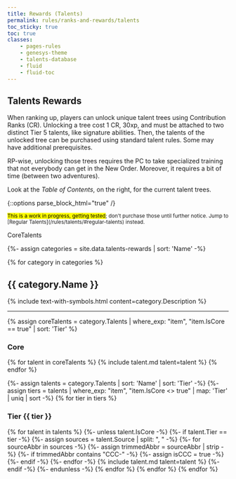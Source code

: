 ```yaml
---
title: Rewards (Talents)
permalink: rules/ranks-and-rewards/talents
toc_sticky: true
toc: true
classes:
    - pages-rules
    - genesys-theme
    - talents-database
    - fluid
    - fluid-toc
---
```


## Talents Rewards

When ranking up, players can unlock unique talent trees using Contribution Ranks (CR).
Unlocking a tree cost 1 CR, 30xp, and must be attached to two distinct Tier 5 talents, like signature abilities.
Then, the talents of the unlocked tree can be purchased using standard talent rules.
Some may have additional prerequisites.

RP-wise, unlocking those trees requires the PC to take specialized training that not everybody can get in the New Order. Moreover, it requires a bit of time (between two adventures).

Look at the _Table of Contents_, on the right, for the current talent trees.

{::options parse_block_html="true" /}

<section class="talents two-columns">

<small>
<mark>This is a work in progress, getting tested</mark>; don't purchase those until further notice.
Jump to [Regular Talents](/rules/talents/#regular-talents) instead.
</small>

CoreTalents

{%- assign categories = site.data.talents-rewards | sort: 'Name' -%}

{% for category in categories %}

<h2 id="{{ category.Name | slugify }}">{{ category.Name }}</h2>

{% include text-with-symbols.html content=category.Description %}

<hr>

{% assign coreTalents = category.Talents | where_exp: "item", "item.IsCore == true" | sort: 'Tier' %}

<h3 id="{{ category.Name | slugify }}-core">Core</h3>

{% for talent in coreTalents %}
{% include talent.md talent=talent %}
{% endfor %}

{%- assign talents = category.Talents  | sort: 'Name' | sort: 'Tier' -%}
{%- assign tiers = talents | where_exp: "item", "item.IsCore <> true" | map: 'Tier' | uniq | sort -%}
{% for tier in tiers %}

<h3 id="{{ category.Name | slugify }}-tier-{{ tier }}">Tier {{ tier }}</h3>

{% for talent in talents %}
{%- unless talent.IsCore -%}
    {%- if talent.Tier == tier -%}
        {%- assign sources = talent.Source | split: ", " -%}
        {%- for sourceAbbr in sources -%}
            {%- assign trimmedAbbr = sourceAbbr | strip -%}
            {%- if trimmedAbbr contains "CCC-" -%}
                {%- assign isCCC = true -%}
            {%- endif -%}
        {%- endfor -%}
        {% include talent.md talent=talent %}
    {%- endif -%}
{%- endunless -%}
{% endfor %}
{% endfor %}
{% endfor %}

</section>